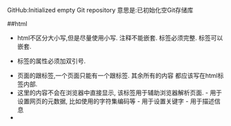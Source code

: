 GitHub:Initialized empty Git repository 
意思是:已初始化空Git存储库

##html

+ html不区分大小写,但是尽量使用小写. 注释不能嵌套. 标签必须完整. 标签可以嵌套. 
+ 标签的属性必须加双引号.
+ <html> 页面的跟标签,一个页面只能有一个跟标签. 其余所有的内容 都应该写在html标签内部.
+ <head> 这里的内容不会在浏览器中直接显示, 该标签用于辅助浏览器解析页面.
	- <meta> 用于设置网页的元数据, 比如使用的字符集编码等 <meta charset="utf-8">
	- 用于设置关键字 <meta name="keywords" content="xxx" />
	- 用于描述信息 <meta name="description" content="xxxx" />
+ <title> 用于设置页面显示的标题, 在浏览器的选项卡头部显示, 可能对seo有帮助.

+ <body>
	- 用于设置网页的主题, 网页中所展示的所有内容 都在body中.
	- 注意: body中的多个换行和多个空格都会被当做一个空格来处理.

+ <br> 换行标签(一般不用)
+ <hr> 分割线
+ <strong> 加粗, 强调作用
+ <em> 斜体
+ <i> <b> 斜体和加粗 没有语义化
+ <sup> 上标 例子: 5<sup>2</sup> 5的平方
+ <sub> 下标 例子: H<sub>2</sub>O 水的化学表达

### 无序列表
+ <ul>
	- <li>

### 有序列表
+ <ol>
	-<li>

### 自定义列表(类似于文章结构)
+ <dl>
	-<dt>
		-<dd>

+ ctrl+enter 迅速定位下一行
+ ctrl+/ 变成注释内容

+ 表单必须写到 <form> </form> 中
+ action 用于设置提交请求的地址
+ method 提交的方式
	- get是表单的默认提交方式 
		1. 地址栏显示提交内容
		2. 不安全
		3. 提交的内容容量有限
		4. 有缓存
	- post提交
		1. 数据在请求体保存
		2. 相对安全
		3. 容量无限
		4. 么有缓存
+ <input> 标签中type属性
	- 文本: text
	- 密码: password
	- 单选: radio  
	- 多选: checkbox
	- 头像: file    name=avatar	multiple 可以实现多选
	- 多行文本: textarea 
	- 提交: submit
	- 重置: reset
+ <lable> 用于包括输入框的头部和输入框 使之成为一体.多用于单选和多选
+ <select> <option></option> </select> 下拉框

+ disabled 不可点击
+ hidden 隐藏
+ readonly 只读
+ checked 默认选中
+ rowspan="数字" 控制所占行数
+ colspan="..." 控制所占列数
+ border="..."边框往内宽度
+ table标签 中属性   align 表示表格位置 可选择有 left center right
+ tr>th  tr>td
+ bgcolor 背景色

###css

+ # 访问的是id
+ . 访问的是class
+ 任何标签都有id属性,id在当前页面不能重复
+ 表单特有属性: name用于标识当前表单作用,用于向后台传递数据
+ 如果需要用表单给后台提交数据 必须有name属性
+ cellspacing 单元格间隔
+ cellpadding  文字和单元格之间的间距

+ 相同选择器,后面覆盖前面样式
+ 不同选择器需要对比权重大小
	- class选择器>标签选择器
	- id选择器>class选择器
	- 内部样式> id选择器
+ 显示器的三原色
	- r red
	- g green
	- b blue

+ 外部引入样式(开发使用) 
	- <link rel="stylesheet" type="text/css" href="style.css">

+ 交集选择器    
	1. 交集选择器 
		- .p1.danger{ }
	2. 并集选择器 
		- .p1,.p2{}  
	3. 后代选择器 .p1 a{} 
		- .d1 .p1 a{}

+ font-family: '楷体'
+ 尽量使用英文表示
+ 属性是没有先后顺序的,但是一般会有约定俗称的习惯
+ 因为浏览器不同,默认字体也不同.为了使字体保持统一,所以尽量在css中优先声明字体
+ text-indent em基于当前字体大小的倍数
+ font-style: italic;斜体
+ 行高的单位百分比 指的是基于字体的大小的百分比
	- 具体px  60px
	- 百分比倍数 200%
	- 直接写倍数 2
+ line-height: 30px;

+ 背景图片的平铺方式
	- background-repeat: no-repeat;

+ 图片位置
	- 如果只写一个属性 另一个为默认居中
	- 两个属性 
	- 具体值  坐标点基于左上角

+ 固定背景图片
	- background-attachment: fixed;

### css的盒子模型

+ 盒子边框  border
+ border 边框 border: 30px solid blue;
	- border-width: 30px;
	- border-style: solid
	- border-color: blue;

+ 盒子与盒子之间的间距 margin
+ margin
	- margin: xxx auto; 可以使元素居中.
	- 嵌套崩塌: 两个盒子发生嵌套的时候, 给子类设置margin会给父类造成一种崩塌现象, 子类的margin-top 没有效果, 而直接作用到父类.
	- 解决方案: 1. 给父类设置 overflow:hidden; 2. 给父类设置极小的padding;(一般不使用).
	- 重叠: 如果垂直两个块状元素同时设置了margin-bottom和margin-top, 那么这两个值将会发生重叠, 不会累加, 哪个值大用哪个.

+ 盒子填充物  padding
+ margin语法和padding一模一样

+ body有一个默认的padding
+ 为了保持浏览器的统一 一般会把所有的标签的margin和padding优先置0.
+ 超出部分隐藏
	overflow: hidden;
+ 可以控制元素显示或者隐藏
	display: none;

+ 根据标签的表现形式,把标签分类 

+ 块状标签 
	- 独占一行
	- 宽高有效 例子: div p br hr  table tr h1~h6 form
+ 行内块标签
	- 可以在同一行展示
	- 宽高有效 例子: img th  td  input select  textarea			
+行内标签
	- 可以在同一行展示
	- 宽高无效 例子: a span i em strong sup sub
			

+ <span>标签可以用于包括某一个元素 不具备任何样式 而且不会换行 是一个行内元素 

+ 不同的类型的标签的表现形式可以相互转换
	- 行内 ==> 行内块
	- 行内 ==> 块状
	- 行内块==> 行内
	- 行内块==> 块状
	- 块状==> 行内
	- 块状==> 行内块

+ display: none;	
+ visible/hidden
	- 都是隐藏元素,一个是隐藏了不占位置,而这个属性是隐藏了 占据原来的位置
	- visible 默认值
	- hidden  超出隐藏
	- auto  自动添加滚动条
	- scroll 硬添加  不常用
	- overflow: auto;

+ text-align  文字排版方式
+ text-indent  首行缩进
+ emmet快捷键 
	- (li.aside-item>a[href="#"]{手机_$ 手机卡})*10
+ 变为小手	
	- cursor: pointer; (pointer  move  help  default)
+ 恢复缩进
	- text-indent: 0;
+ 去掉下划线
	- text-decoration: none;
+ 用于去掉默认小黑点
	- list-style: none;
+ 去掉默认边框
	- border: none;
+ 去掉input输入框获取焦点默认边框
	- outline: none;
+ css3属性 用于控制背景图片宽高
	- background-size: 100% auto;
+ 希望鼠标悬浮的时候 修改样式  伪类:hover

### 浮动
> 浮动指的是使元素在脱离原来的文档流, 在父类元素中浮动起来.
 
+ 块级元素和行内元素都可以浮动, 当一个行内元素浮动以后将会自动变成一个块级元素.
+ 当一个块级元素浮动以后, 宽度会默认被内容撑开, 所以当漂浮一个块级元素时我们都会为其指定一个宽度.
+ 当一个元素浮动以后, 其下方的元素会上移. 元素中的内容将会围绕在元素的周围.
+ 浮动会使元素完全脱离文本流, 也就是不再在文档中占用位置.
+ 元素设置浮动以后,会一直向上漂浮直到遇到父元素的边界或者其他的浮动元素.
+ 元素浮动以后即完全脱离文档流, 这时不会再影响父元素的高度.也就是浮动元素不会撑开父元素.
+ 浮动元素默认会变为块元素, 即使设置displa:inline 以后其依然是个块元素.
+ float 浮动
	- 同级元素要浮动,都浮动!!
	- 左浮动
	- 右浮动 会造成元素顺序颠倒 尽量少用
+ 如果子类元素浮动了,而且高度比父类盒子大,那子类盒子的浮动会对后面的元素造成影响,这个我们称为浮动的影响;
	- clear:both; 不允许当前元素的左右有浮动元素 通常用于处理清除浮动造成的影响 
	- 如果父类没有写高度,子类盒子发生了浮动,可以设置父类盒子overflow:hidden;
+ 如果子类盒子没有设置浮动 而且父类盒子没有高度 则子类盒子会被父类盒子撑开

+ 页面布局的原则: 
	- 优先使用标准文档流
	- 标准文档流处理不了用浮动
	- 浮动处理不了用定位

+ 影响盒子大小的因素
	- border
	- padding 特殊: 继承的盒子在父盒子宽度范围内, padding值不会影响盒子该大小.

###定位
> 通过postion属性 可以实现元素的定位. 元素定位之后,需要通过设置left和top值对元素定位.

	+ static 默认
	+ relative 相对定位. 相对元素本身的位置定位.
		- 当开启了相对定位以后, 可以使用top,bottom,left,right四个属性对元素进行定位.
		- 如果不设置元素的偏移量, 元素位置不会发生改变.
		- 相对定位不会使元素脱离文本流,元素在文本流中的位置不会改变.
		- 相对定位不会改变元素原来的特性.
		- 相对定位会使元素的层级提升, 使元素可以覆盖文本流中的元素.
	+ absolute 绝对定位
	+ fixed 固定定位



